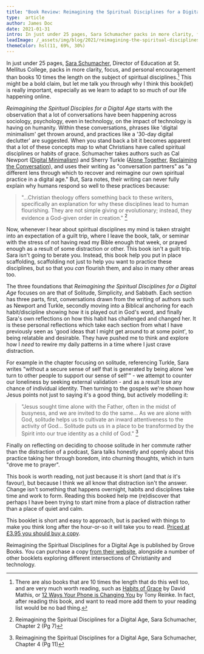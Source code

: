 ```yaml
---
title: "Book Review: Reimagining the Spiritual Disciplines for a Digital Age"
type:  article
author: James Doc
date: 2021-01-31
intro: In just under 25 pages, Sara Schumacher packs in more clarity, focus, and personal encouragement than books 10 times the length on the subject of spiritual disciplines.
leadImage: /_assets/img/blog/2021/reimagining-the-spiritual-disciplines-for-a-digital-age.jpg
themeColor: hsl(11, 69%, 30%)
---
```


In just under 25 pages, [Sara Schumacher](https://www.stmellitus.ac.uk/profile-list/dr-sara-schumacher), Director of Education at St. Mellitus College, packs in more clarity, focus, and personal encouragement than books 10 times the length on the subject of spiritual disciplines.[^others] This might be a bold claim, but let me talk you through why I think this book(let) is really important, especially as we learn to adapt to so much of our life happening online.

_Reimagining the Spiritual Disciples for a Digital Age_ starts with the observation that a lot of conversations have been happening across sociology, psychology, even in technology, on the impact of technology is having on humanity. Within these conversations, phrases like 'digital minimalism' get thrown around, and practices like a '30-day digital declutter' are suggested. When you stand back a bit it becomes apparent that a lot of these concepts map to what Christians have called spiritual disciplines or habits of grace. Schumacher takes authors such as Cal Newport ([Digital Minimalism](https://www.amazon.co.uk/Digital-Minimalism-Living-Better-Technology/dp/0241341132/)) and Sherry Turkle ([Alone Together](https://www.amazon.co.uk/Alone-Together-Expect-Technology-Other/dp/0465093655), [Reclaiming the Conversation](https://www.amazon.co.uk/Reclaiming-Conversation-Power-Talk-Digital/dp/1594205558)), and uses their writing as "conversation partners" as "a different lens through which to recover and reimagine our own spiritual practice in a digital age." But, Sara notes, their writing can never fully explain why humans respond so well to these practices because:

> "…Christian theology offers something back to these writers, specifically an explanation for why these disciplines lead to human flourishing. They are not simple giving or evolutionary; instead, they evidence a God-given order in creation." [^explanation]

Now, whenever I hear about spiritual disciplines my mind is taken straight into an expectation of a guilt trip, where I leave the book, talk, or seminar with the stress of not having read my Bible enough that week, or prayed enough as a result of some distraction or other. This book isn't a guilt trip. Sara isn't going to berate you. Instead, this book help you put in place scaffolding, scaffolding not just to help you want to practice these disciplines, but so that you _can_ flourish them, and also in many other areas too.

The three foundations that _Reimagining the Spiritual Disciplines for a Digital Age_ focuses on are that of Solitude, Simplicity, and Sabbath. Each section has three parts, first, conversations drawn from the writing of authors such as Newport and Turkle, secondly moving into a Biblical anchoring for each habit/discipline showing how it is played out in God's word, and finally Sara's own reflections on how this habit has challenged and changed her. It is these personal reflections which take each section from what I have previously seen as 'good ideas that I might get around to at some point', to being relatable and desirable. They have pushed me to think and explore how I _need_ to rewire my daily patterns in a time where I just crave distraction.

For example in the chapter focusing on solitude, referencing Turkle, Sara writes "without a secure sense of self that is generated by being alone 'we turn to other people to support our sense of self'" - we attempt to counter our loneliness by seeking external validation - and as a result lose any chance of individual identity. Then turning to the gospels we're shown how Jesus points not just to saying it's a good thing, but actively modelling it:

> "Jesus sought time alone with the Father, often in the midst of busyness, and we are invited to do the same… As we are alone with God, solitude helps us to cultivate an inward attentiveness to the activity of God… Solitude puts us in a place to be transformed by the Spirit into our true identity as a child of God." [^solitude]

Finally on reflecting on deciding to choose solitude in her commute rather than the distraction of a podcast, Sara talks honestly and openly about this practice taking her through boredom, into churning thoughts, which in turn "drove me to prayer".

This book is worth reading, not just because it is short (and that _is_ it's favour), but because I think we all know that distraction isn't the answer. Change isn't something that happens overnight, habits and disciplines take time and work to form. Reading this booked help me (re)discover that perhaps I have been trying to start mine from a place of distraction rather than a place of quiet and calm.

This booklet is short and easy to approach, but is packed with things to make you think long after the hour-or-so it will take you to read. [Priced at £3.95 you should buy a copy](https://grovebooks.co.uk/products/s-153-reimagining-the-spiritual-disciplines-for-a-digital-age).

Reimagining the Spiritual Disciplines for a Digital Age is published by Grove Books. You can purchase a copy [from their website](https://grovebooks.co.uk/products/s-153-reimagining-the-spiritual-disciplines-for-a-digital-age), alongside a number of other booklets exploring different intersections of Christianity and technology.

[^others]: There are also books that are 10 times the length that do this well too, and are very much worth reading, such as [Habits of Grace](https://www.10ofthose.com/uk/products/20072/habits-of-grace) by David Mathis, or [12 Ways Your Phone is Changing You](https://www.10ofthose.com/uk/products/22035/12-ways-your-phone-is) by Tony Reinke. In fact, after reading this book, and want to read more add them to your reading list would be no bad thing.
[^explanation]: Reimagining the Spiritual Disciplines for a Digital Age, Sara Schumacher, Chapter 2 (Pg 7)
[^solitude]: Reimagining the Spiritual Disciplines for a Digital Age, Sara Schumacher, Chapter 4 (Pg 11)
